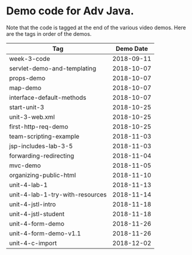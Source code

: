 # Demo code for Adv Java.

Note that the code is tagged at the end of the various video demos.  Here are the tags in order of the demos.

|Tag|Demo Date|
|-----|-----|
|week-3-code|2018-09-11|
|servlet-demo-and-templating|2018-10-07|
|props-demo|2018-10-07|
|map-demo|2018-10-07|
|interface-default-methods|2018-10-07|
|start-unit-3|2018-10-25|
|unit-3-web.xml|2018-10-25|
|first-http-req-demo|2018-10-25|
|team-scripting-example|2018-11-03|
|jsp-includes-lab-3-5|2018-11-03|
|forwarding-redirecting|2018-11-04|
|mvc-demo|2018-11-05|
|organizing-public-html|2018-11-10|
|unit-4-lab-1|2018-11-13|
|unit-4-lab-1-try-with-resources|2018-11-14|
|unit-4-jstl-intro|2018-11-18|
|unit-4-jstl-student|2018-11-18|
|unit-4-form-demo|2018-11-26|
|unit-4-form-demo-v1.1|2018-11-26|
|unit-4-c-import|2018-12-02|









    
